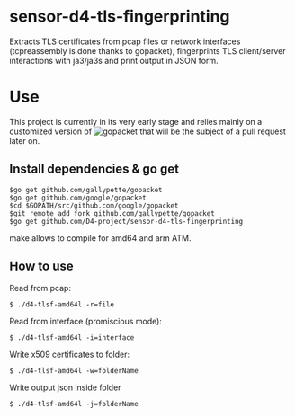 # sensor-d4-tls-fingerprinting
Extracts TLS certificates from pcap files or network interfaces (tcpreassembly is done thanks to gopacket), fingerprints TLS client/server interactions with ja3/ja3s and print output in JSON form.
# Use
This project is currently in its very early stage and relies mainly on a customized version of ![gopacket](http://github.com/google/gopacket "gopacket link") that will be the subject of a pull request later on.
## Install dependencies & go get
``` shell
$go get github.com/gallypette/gopacket
$go get github.com/google/gopacket
$cd $GOPATH/src/github.com/google/gopacket
$git remote add fork github.com/gallypette/gopacket
$go get github.com/D4-project/sensor-d4-tls-fingerprinting
```
make allows to compile for amd64 and arm ATM.
## How to use

Read from pcap:
``` shell
$ ./d4-tlsf-amd64l -r=file 

```
Read from interface (promiscious mode):
``` shell
$ ./d4-tlsf-amd64l -i=interface 

```
Write x509 certificates to folder:
``` shell
$ ./d4-tlsf-amd64l -w=folderName 
```
Write output json inside folder

``` shell
$ ./d4-tlsf-amd64l -j=folderName 
```
